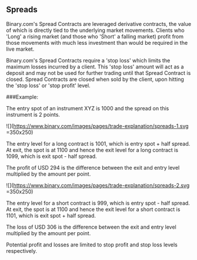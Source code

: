 ## Spreads

Binary.com's Spread Contracts are leveraged derivative contracts, the value of which is directly tied to the underlying market movements. Clients who 'Long' a rising market (and those who 'Short' a falling market) profit from those movements with much less investment than would be required in the live market.

Binary.com's Spread Contracts require a 'stop loss' which limits the maximum losses incurred by a client. This 'stop loss' amount will act as a deposit and may not be used for further trading until that Spread Contract is closed. Spread Contracts are closed when sold by the client, upon hitting the 'stop loss' or 'stop profit' level.

###Example:

The entry spot of an instrument XYZ is 1000 and the spread on this instrument is 2 points.

![](https://www.binary.com/images/pages/trade-explanation/spreads-1.svg =350x250)

The entry level for a long contract is 1001, which is entry spot + half spread. At exit, the spot is at 1100 and hence the exit level for a long contract is 1099, which is exit spot - half spread.

The profit of USD 294 is the difference between the exit and entry level multiplied by the amount per point.

![](https://www.binary.com/images/pages/trade-explanation/spreads-2.svg =350x250)

The entry level for a short contract is 999, which is entry spot - half spread. At exit, the spot is at 1100 and hence the exit level for a short contract is 1101, which is exit spot + half spread.

The loss of USD 306 is the difference between the exit and entry level multiplied by the amount per point.

Potential profit and losses are limited to stop profit and stop loss levels respectively.
